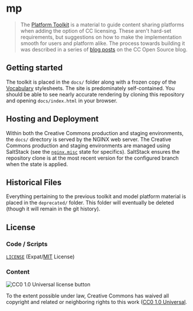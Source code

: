 # mp

> The [Platform Toolkit][mp-prod] is a material to guide content sharing
> platforms when adding the option of CC licensing.  These aren't hard-set
> requirements, but suggestions on how to make the implementation smooth for
> users and platform alike. The process towards building it was described in a
> series of [blog posts][revamp] on the CC Open Source blog.

[mp-prod]: https://creativecommons.org/platform/toolkit/
[revamp]: https://opensource.creativecommons.org/blog/entries/cc-platform-toolkit-revamp/ "CC Platform Toolkit Revamp — Creative Commons on GitHub"


## Getting started

The toolkit is placed in the `docs/` folder along with a frozen copy of the
[Vocabulary][vocabulary] stylesheets. The site is predominately self-contained.
You should be able to see nearly accurate rendering by cloning this repository
and opening `docs/index.html` in your browser.

[vocabulary]: https://github.com/creativecommons/vocabulary


## Hosting and Deployment

Within both the Creative Commons production and staging environments, the
`docs/` directory is served by the NGINX web server. The Creative Commons
production and staging environments are managed using SaltStack (see the
[`nginx.misc`][nginx-misc] state for specifics). SaltStack ensures the
repository clone is at the most recent version for the configured branch when
the state is applied.

[nginx-misc]: https://github.com/creativecommons/sre-salt-prime/blob/master/states/nginx/misc.sls


## Historical Files

Everything pertaining to the previous toolkit and model platform material is
placed in the `deprecated/` folder. This folder will eventually be deleted
(though it will remain in the git history).


## License


### Code / Scripts

[`LICENSE`](LICENSE) (Expat/[MIT][mit] License)

[mit]: http://www.opensource.org/licenses/MIT "The MIT License | Open Source Initiative"


### Content

![CC0 1.0 Universal license button][cc0-png]

To the extent possible under law, Creative Commons has waived all copyright and
related or neighboring rights to this work ([CC0 1.0 Universal][cc0].

[cc0-png]: https://licensebuttons.net/l/zero/1.0/88x31.png "CC0 1.0 Universal license button"
[cc0]: https://creativecommons.org/publicdomain/zero/1.0/ "Creative Commons — CC0 1.0 Universal"
